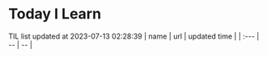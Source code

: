 # Today I Learn 
TIL list updated at 2023-07-13 02:28:39
| name | url | updated time |
| :--- | -- | -- |
